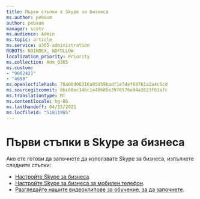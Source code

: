 ```yaml
---
title: Първи стъпки в Skype за бизнеса
ms.author: pebaum
author: pebaum
manager: scotv
ms.audience: Admin
ms.topic: article
ms.service: o365-administration
ROBOTS: NOINDEX, NOFOLLOW
localization_priority: Priority
ms.collection: Adm_O365
ms.custom:
- "9002421"
- "4698"
ms.openlocfilehash: 76a00d06316a95d59badf1e7def60761a2a4c5cd
ms.sourcegitcommit: 8bc60ec34bc1e40685e3976576e04a2623f63a7c
ms.translationtype: MT
ms.contentlocale: bg-BG
ms.lasthandoff: 04/15/2021
ms.locfileid: "51811985"
---
```

# <a name="getting-started-using-skype-for-business"></a>Първи стъпки в Skype за бизнеса

Ако сте готови да започнете да използвате Skype за бизнеса, изпълнете следните стъпки:

- [Настройте Skype за бизнеса](https://support.office.com/article/Set-up-Skype-for-Business-c0b4ef28-d281-4bb6-ba4d-50495d2ae24c).
- [Настройте Skype за бизнеса за мобилен телефон](https://support.office.com/article/set-up-your-mobile-apps-985ab72b-47ed-4e0b-9ee5-7376263553ca).
- [Разгледайте нашите видеоклипове за обучение, за да започнете](https://support.office.com/article/video-download-and-install-skype-for-business-9162ae37-12f9-4971-bbbe-2e4a05590f36).
